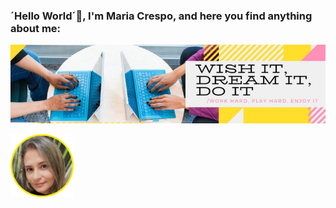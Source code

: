 ### ´Hello World´👋, I'm Maria Crespo, and here you find anything about me:

![](https://github.com/mfcrespo/Github_profile/blob/master/images/portada.jpg)

<p>
<img src="https://github.com/mfcrespo/Github_profile/blob/master/images/foto_perfil.png" width="20%" height="20%" padding-left: 100px>
</p>



<!--
**mfcrespo/mfcrespo** is a ✨ _special_ ✨ repository because its `README.md` (this file) appears on your GitHub profile.



Here are some ideas to get you started:

- 🔭 I’m currently working on ...
- 🌱 I’m currently learning ...
- 👯 I’m looking to collaborate on ...
- 🤔 I’m looking for help with ...
- 💬 Ask me about ...
- 📫 How to reach me: ...
- 😄 Pronouns: ...
- ⚡ Fun fact: ...
-->
